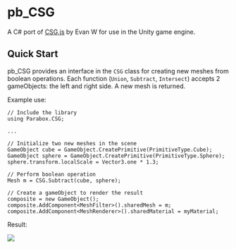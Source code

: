 # pb_CSG

A C# port of [CSG.js](http://evanw.github.io/csg.js/) by Evan W for use in the Unity game engine.

## Quick Start

pb_CSG provides an interface in the `CSG` class for creating new meshes from boolean operations.  Each function (`Union`, `Subtract`, `Intersect`) accepts 2 gameObjects: the left and right side.  A new mesh is returned.

Example use:

	// Include the library
	using Parabox.CSG;

	...

	// Initialize two new meshes in the scene
	GameObject cube = GameObject.CreatePrimitive(PrimitiveType.Cube);
	GameObject sphere = GameObject.CreatePrimitive(PrimitiveType.Sphere);
	sphere.transform.localScale = Vector3.one * 1.3;

	// Perform boolean operation
	Mesh m = CSG.Subtract(cube, sphere);

	// Create a gameObject to render the result
	composite = new GameObject();
	composite.AddComponent<MeshFilter>().sharedMesh = m;
	composite.AddComponent<MeshRenderer>().sharedMaterial = myMaterial;

Result:

![](bin/images/subtract.PNG?raw=true)


